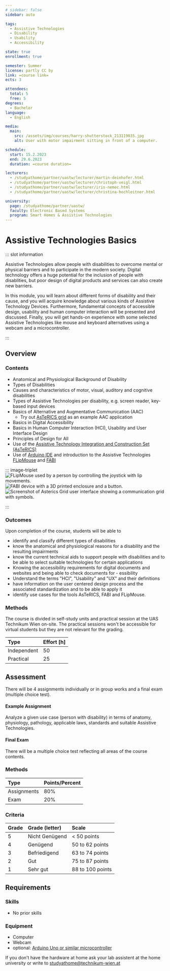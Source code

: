 ```yaml
---
# sidebar: false
sidebar: auto

tags:
  - Assistive Technologies
  - Disability
  - Usability
  - Accessibility

state: true
enrollment: true

semester: Summer
license: partly CC by
link: =course link=
ects: 3

attendees:
  total: 5
  free: 5
degrees:
  - Bachelor
language:
  - English

media:
  main:
    src: /assets/img/courses/harry-shutterstock_213119035.jpg
    alt: User with motor impairment sitting in front of a computer.

schedule:
  start: 15.2.2023
  end: 29.6.2023
  duration: =course duration=

lecturers:
  - /studyathome/partner/uastw/lecturer/martin-deinhofer.html
  - /studyathome/partner/uastw/lecturer/christoph-veigl.html
  - /studyathome/partner/uastw/lecturer/iris-nemec.html
  - /studyathome/partner/uastw/lecturer/christina-hochleitner.html

university:
  page: /studyathome/partner/uastw/
  faculty: Electronic Based Systems
  program: Smart Homes & Assistive Technologies
---
```


# Assistive Technologies Basics

::: slot information

Assistive Technologies allow people with disabilities to overcome mental or physical barriers and to participate in the modern society. Digital technology offers a huge potential for the inclusion of people with disablities, but poor design of digital products and services can also create new barriers.

In this module, you will learn about different forms of disability and their cause, and you will acquire knowledge about various kinds of Assistive Technology Devices. Furthermore, fundamental concepts of accessible design, usability and human computer interaction will be presented and discussed.
Finally, you will get hands-on experience with some selected Assistive Technologies like mouse and keyboard alternatives using a webcam and a microcontroller.

:::

## Overview

### Contents

- Anatomical and Physiological Background of Disability
- Types of Disabilities
- Causes and characteristics of motor, visual, auditory and cognitive disabilities
- Types of Assistive Technologies per disability, e.g. screen reader, key-based input devices
- Basics of Alternative and Augmentative Communication (AAC)
  - Try out [AsTeRICS grid](https://grid.asterics.eu) as an example AAC application
- Basics in Digital Accessibility
- Basics in Human Computer Interaction (HCI), Usability and User Interface Design
- Principles of Design for All
- Use of the [Assistive Technology Integration and Construction Set (AsTeRICS)](https://www.asterics.eu/)
- Use of [Arduino IDE](https://www.arduino.cc/en/Main/software) and introduction to the Assistive Technologies [FLipMouse](https://www.asterics-foundation.org/projects/the-flipmouse/) and [FABI](https://www.asterics-foundation.org/projects/fabi/)

::: image-triplet
<img src="./img/flipmouse-w-user.png" title="FLipMouse with user" alt="FLipMouse used by a person by controlling the joystick with lip movements.">
<img src="./img/fabi.png" title="FABI - Flexible Assistive Button Interface" alt="FABI device with a 3D printed enclosure and a button.">
<img src="./img/asterics-grid.jpg" title="AsTeRICS Grid - web-based AAC application" alt="Screenshot of Asterics Grid user interface showing a communication grid with symbols.">

:::

### Outcomes

Upon completion of the course, students will be able to

- identify and classify different types of disabilities
- know the anatomical and physiological reasons for a disability and the resulting impairments
- know the current technical aids to support people with disabilities and to be able to select suitable technologies for certain applications
- Knowing the accessibility requirements for digital documents and websites and being able to check documents for - essibility
- Understand the terms "HCI", "Usability" and "UX" and their definitions
- have information on the user centered design process and the associated standardization and to be able to apply it
- identify use cases for the tools AsTeRICS, FABI and FLipMouse.

### Methods

The course is divided in self-study units and practical session at the UAS Technikum Wien on-site. The practical sessions won't be accessible for virtual students but they are not relevant for the grading.

| Type        | Effort \[h\] |
| :---------- | :----------- |
| Independent | 50           |
| Practical   | 25           |

## Assessment

<!-- Describe Assessment procedure verbally -->

There will be 4 assignments individually or in group works and a final exam (multiple choice test).

#### Example Assignment

<!-- Describe an example assignment definition -->

Analyze a given use case (person with disability) in terms of anatomy, physiology, pathology, applicable laws, standards and suitable Assistive Technologies.

#### Final Exam

<!-- The final exam will be ... -->

There will be a multiple choice test reflecting all areas of the course contents.

### Methods

| Type        | Points/Percent |
| :---------- | :------------- |
| Assignments | 80%            |
| Exam        | 20%            |

### Criteria

| Grade | Grade (letter) | Scale            |
| :---- | :------------- | :--------------- |
| 5     | Nicht Genügend | < 50 points      |
| 4     | Genügend       | 50 to 62 points  |
| 3     | Befriedigend   | 63 to 74 points  |
| 2     | Gut            | 75 to 87 points  |
| 1     | Sehr gut       | 88 to 100 points |

## Requirements

### Skills

- No prior skills

### Equipment

- Computer
- Webcam
- optional: [Arduino Uno or similar microcontroller](https://www.arduino.cc/en/Main/Products)

If you don't have the hardware at home ask your lab assistent at the home university or write to [studyathome@technikum-wien.at](mailto:studyathome@technikum-wien.at)
